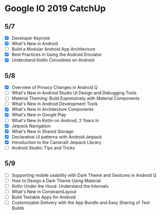 # Google IO 2019 CatchUp

## 5/7

- [x] Developer Keynote
- [x] What's New in Android
- [ ] Build a Modular Android App Architecture
- [x] Best Practices in Using the Android Emulator
- [x] Understand Kotlin Coroutines on Android

## 5/8

- [x] Overview of Privacy Changes in Android Q
- [ ] What's New in Android Studio UI Design and Debugging Tools
- [ ] Material Theming: Build Expressively with Material Components
- [ ] What's New in Android Development Tools
- [x] What's New in Architecture Components
- [x] What's New in Google Play
- [ ] What's New in Kotlin on Android, 2 Years In
- [x] Jetpack Navigation
- [x] What's New in Shared Storage
- [x] Declarative UI patterns with Android Jetpack
- [x] Introduction to the CameraX Jetpack Library
- [ ] Android Studio: Tips and Tricks

## 5/9

- [ ] Supporting mobile usability with Dark Theme and Gestures in Android Q
- [ ] How to Design a Dark Theme Using Material
- [ ] Kotlin Under the Hood: Understand the Internals
- [ ] What's New in ConstraintLayout
- [ ] Build Testable Apps for Android
- [ ] Customizable Delivery with the App Bundle and Easy Sharing of Test Builds
